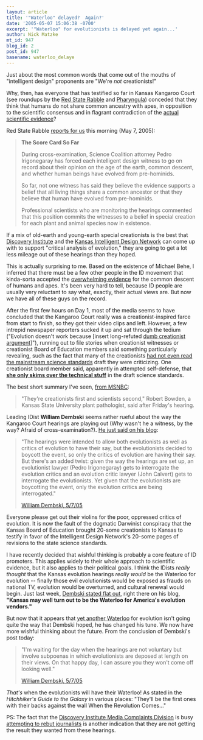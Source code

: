 ```yaml
---
layout: article
title: '"Waterloo" delayed?  Again?'
date: '2005-05-07 15:06:38 -0700'
excerpt: '"Waterloo" for evolutionists is delayed yet again...'
author: Nick Matzke
mt_id: 947
blog_id: 2
post_id: 947
basename: waterloo_delaye
---
```

<img src="http://www.kangaroocourt.com/KC-logo-new.jpg" alt="" style="float:left;" />Just about the most common words that come out of the mouths of "intelligent design" proponents are "We're _not_ creationists!"  

Why, then, has everyone that has testified so far in Kansas Kangaroo Court (see roundups by the [Red State Rabble](http://redstaterabble.blogspot.com/) and [Pharyngula](http://pharyngula.org/index/weblog/comments/heres_where_to_find_out_whats_going_on_in_kansas/)) conceded that they think that humans do not share common ancestry with apes, in opposition to the scientific consensus and in flagrant contradiction of the [actual scientific evidence](http://www.pandasthumb.org/pt-archives/001010.html)?

Red State Rabble [reports for us](http://redstaterabble.blogspot.com/) this morning (May 7, 2005):

> **The Score Card So Far**
> 
> During cross-examination, Science Coalition attorney Pedro Irigonegaray has forced each intelligent design witness to go on record about their opinion on the age of the earth, common descent, and whether human beings have evolved from pre-hominids.
> 
> So far, not one witness has said they believe the evidence supports a belief that all living things share a common ancestor or that they believe that human have evolved from pre-hominids.
> 
> Professional scientists who are monitoring the hearings commented that this position commits the witnesses to a belief in special creation for each plant and animal species now in existence.

If a mix of old-earth and young-earth special creationists is the best that [Discovery Institute](http://www.discovery.org) and the [Kansas Intelligent Design Network](http://www.intelligentdesignnetwork.org) can come up with to support "critical analysis of evolution," they are going to get a lot less mileage out of these hearings than they hoped.  

This is actually surprising to me.  Based on the existence of Michael Behe, I inferred that there must be a few other people in the ID movement that kinda-sorta accepted the [overwhelming evidence](http://www.pandasthumb.org/pt-archives/001010.html) for the common descent of humans and apes.  It's been very hard to tell, because ID people are usually very reluctant to say what, exactly, their actual views are.  But now we have all of these guys on the record.

After the first few hours on Day 1, most of the media seems to have concluded that the Kangaroo Court really was a creationist-inspired farce from start to finish, so they got their video clips and left.  However, a few intrepid newspaper reporters sucked it up and sat through the tedium ("Evolution doesn't work because \[insert long-refuted [dumb creationist argument](http://www.talkorigins.org/indexcc/list.html)\]"), running out to file stories when creationist witnesses or creationist Board of Education members said something particularly revealing, such as the fact that many of the creationists [had not even read the mainstream science standards](http://www.kansascity.com/mld/kansascity/news/nation/11585742.htm) draft they were criticizing.  One creationist board member said, apparently in attempted self-defense, that **[she only skims over the technical stuff](http://www.kansascity.com/mld/kansascity/news/local/11586285.htm)** in the draft science standards.

The best short summary I've seen, [from MSNBC](http://msnbc.msn.com/id/7771753/):

> "They're creationists first and scientists second," Robert Bowden, a Kansas State University plant pathologist, said after Friday's hearing.

Leading IDist **William Dembski** seems rather rueful about the way the Kangaroo Court hearings are playing out (Why wasn't he a witness, by the way?  Afraid of cross-examination?).  [He just said on his blog](http://www.uncommondescent.com/index.php/archives/45):

> "The hearings were intended to allow both evolutionists as well as critics of evolution to have their say, but the evolutionists decided to boycott the event, so only the critics of evolution are having their say. But there's an added twist: given the way the hearings are set up, an evolutionist lawyer (Pedro Irigonegaray) gets to interrogate the evolution critics and an evolution critic lawyer (John Calvert) gets to interrogate the evolutionists. Yet given that the evolutionists are boycotting the event, only the evolution critics are being interrogated."
> 
> [William Dembski, 5/7/05](http://www.uncommondescent.com/index.php/archives/45)

Everyone please get out their violins for the poor, oppressed critics of evolution.  It is now the fault of the dogmatic Darwinist conspiracy that the Kansas Board of Education brought 20-some creationists to Kansas to testify in favor of the Intelligent Design Network's 20-some pages of revisions to the state science standards.

I have recently decided that wishful thinking is probably a core feature of ID promoters.  This applies widely to their whole approach to scientific evidence, but it also applies to their political goals.  I think the IDists _really thought_ that the Kansas evolution hearings _really would_ be the Waterloo for evolution -- finally those evil evolutionists would be exposed as frauds on national TV, evolution would be overturned, and cultural renewal would begin.  Just last week, [Dembski stated flat out](http://www.uncommondescent.com/index.php/archives/27), right there on his blog, **"Kansas may well turn out to be the Waterloo for America's evolution vendors."**

But now that it appears that [yet another Waterloo](http://www.google.com/search?sourceid=mozclient&amp;ie=utf-8&amp;oe=utf-8&amp;q=waterloo+dembski) for evolution isn't going quite the way that Dembski hoped, he has changed his tune.  We now have more wishful thinking about the future.  From the conclusion of Dembski's post today:

> "I'm waiting for the day when the hearings are not voluntary but involve subpoenas in which evolutionists are deposed at length on their views. On that happy day, I can assure you they won't come off looking well." 
> 
> [William Dembski, 5/7/05](http://www.uncommondescent.com/index.php/archives/45)

_That's_ when the evolutionists will have their Waterloo!  As stated in the _Hitchhiker's Guide to the Galaxy_ in various places: "They'll be the first ones with their backs against the wall When the Revolution Comes..."

PS: The fact that the [Discovery Institute Media Complaints Division](http://www.evolutionnews.org/) is busy [attempting to rebut journalists](http://www.evolutionnews.org/index.php?p=317&amp;more=1&amp;c=1&amp;tb=1&amp;pb=1) is another indication that they are not getting the result they wanted from these hearings.

